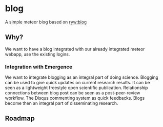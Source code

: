 # blog
A simple meteor blog based on [ryw:blog](https://github.com/Differential/meteor-blog)

## Why?
We want to have a blog integrated with our already integrated meteor webapp, 
use the existing logins. 

### Integration with Emergence
We want to integrate blogging as an integral part of doing science.
Blogging can be used to give quick updates on current research results. It can be 
seen as a lightweight freestyle open scientific publication. Relationship connections
between blog post can be seen as a post-peer-review workflow. The Disqus commenting
system as quick feedbacks. Blogs become then an integral part of disseminating 
research. 

## Roadmap
